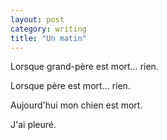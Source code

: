 ```yaml
---
layout: post
category: writing
title: "Un matin"
---
```


<section markdown="1">

Lorsque grand-père est mort... rien.

Lorsque père est mort... rien.

Aujourd'hui mon chien est mort.

J'ai pleuré.

</section>

